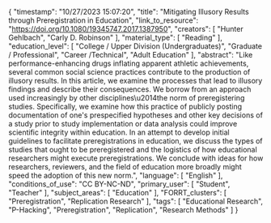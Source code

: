 {
    "timestamp": "10/27/2023 15:07:20",
    "title": "Mitigating Illusory Results through Preregistration in Education",
    "link_to_resource": "https://doi.org/10.1080/19345747.2017.1387950",
    "creators": [
        "Hunter Gehlbach",
        "Carly D. Robinson"
    ],
    "material_type": [
        "Reading"
    ],
    "education_level": [
        "College / Upper Division (Undergraduates)",
        "Graduate / Professional",
        "Career /Technical",
        "Adult Education"
    ],
    "abstract": "Like performance-enhancing drugs inflating apparent athletic achievements, several common social science practices contribute to the production of illusory results. In this article, we examine the processes that lead to illusory findings and describe their consequences. We borrow from an approach used increasingly by other disciplines\u2014the norm of preregistering studies. Specifically, we examine how this practice of publicly posting documentation of one's prespecified hypotheses and other key decisions of a study prior to study implementation or data analysis could improve scientific integrity within education. In an attempt to develop initial guidelines to facilitate preregistrations in education, we discuss the types of studies that ought to be preregistered and the logistics of how educational researchers might execute preregistrations. We conclude with ideas for how researchers, reviewers, and the field of education more broadly might speed the adoption of this new norm.",
    "language": [
        "English"
    ],
    "conditions_of_use": "CC BY-NC-ND",
    "primary_user": [
        "Student",
        "Teacher"
    ],
    "subject_areas": [
        "Education"
    ],
    "FORRT_clusters": [
        "Preregistration",
        "Replication Research"
    ],
    "tags": [
        "Educational Research",
        "P-Hacking",
        "Preregistration",
        "Replication",
        "Research Methods"
    ]
}
